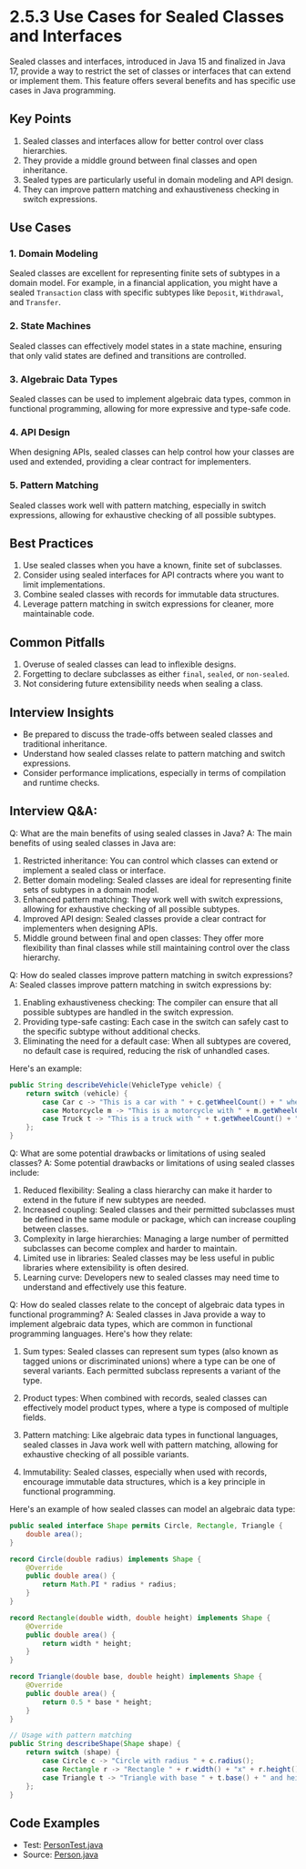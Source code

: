# 2.5.3 Use Cases for Sealed Classes and Interfaces

Sealed classes and interfaces, introduced in Java 15 and finalized in Java 17, provide a way to restrict the set of classes or interfaces that can extend or implement them. This feature offers several benefits and has specific use cases in Java programming.

## Key Points

1. Sealed classes and interfaces allow for better control over class hierarchies.
2. They provide a middle ground between final classes and open inheritance.
3. Sealed types are particularly useful in domain modeling and API design.
4. They can improve pattern matching and exhaustiveness checking in switch expressions.

## Use Cases

### 1. Domain Modeling

Sealed classes are excellent for representing finite sets of subtypes in a domain model. For example, in a financial application, you might have a sealed `Transaction` class with specific subtypes like `Deposit`, `Withdrawal`, and `Transfer`.

### 2. State Machines

Sealed classes can effectively model states in a state machine, ensuring that only valid states are defined and transitions are controlled.

### 3. Algebraic Data Types

Sealed classes can be used to implement algebraic data types, common in functional programming, allowing for more expressive and type-safe code.

### 4. API Design

When designing APIs, sealed classes can help control how your classes are used and extended, providing a clear contract for implementers.

### 5. Pattern Matching

Sealed classes work well with pattern matching, especially in switch expressions, allowing for exhaustive checking of all possible subtypes.

## Best Practices

1. Use sealed classes when you have a known, finite set of subclasses.
2. Consider using sealed interfaces for API contracts where you want to limit implementations.
3. Combine sealed classes with records for immutable data structures.
4. Leverage pattern matching in switch expressions for cleaner, more maintainable code.

## Common Pitfalls

1. Overuse of sealed classes can lead to inflexible designs.
2. Forgetting to declare subclasses as either `final`, `sealed`, or `non-sealed`.
3. Not considering future extensibility needs when sealing a class.

## Interview Insights

- Be prepared to discuss the trade-offs between sealed classes and traditional inheritance.
- Understand how sealed classes relate to pattern matching and switch expressions.
- Consider performance implications, especially in terms of compilation and runtime checks.


## Interview Q&A:

Q: What are the main benefits of using sealed classes in Java?
A: The main benefits of using sealed classes in Java are:
1. Restricted inheritance: You can control which classes can extend or implement a sealed class or interface.
2. Better domain modeling: Sealed classes are ideal for representing finite sets of subtypes in a domain model.
3. Enhanced pattern matching: They work well with switch expressions, allowing for exhaustive checking of all possible subtypes.
4. Improved API design: Sealed classes provide a clear contract for implementers when designing APIs.
5. Middle ground between final and open classes: They offer more flexibility than final classes while still maintaining control over the class hierarchy.

Q: How do sealed classes improve pattern matching in switch expressions?
A: Sealed classes improve pattern matching in switch expressions by:
1. Enabling exhaustiveness checking: The compiler can ensure that all possible subtypes are handled in the switch expression.
2. Providing type-safe casting: Each case in the switch can safely cast to the specific subtype without additional checks.
3. Eliminating the need for a default case: When all subtypes are covered, no default case is required, reducing the risk of unhandled cases.

Here's an example:

```java
public String describeVehicle(VehicleType vehicle) {
    return switch (vehicle) {
        case Car c -> "This is a car with " + c.getWheelCount() + " wheels";
        case Motorcycle m -> "This is a motorcycle with " + m.getWheelCount() + " wheels";
        case Truck t -> "This is a truck with " + t.getWheelCount() + " wheels";
    };
}
```

Q: What are some potential drawbacks or limitations of using sealed classes?
A: Some potential drawbacks or limitations of using sealed classes include:
1. Reduced flexibility: Sealing a class hierarchy can make it harder to extend in the future if new subtypes are needed.
2. Increased coupling: Sealed classes and their permitted subclasses must be defined in the same module or package, which can increase coupling between classes.
3. Complexity in large hierarchies: Managing a large number of permitted subclasses can become complex and harder to maintain.
4. Limited use in libraries: Sealed classes may be less useful in public libraries where extensibility is often desired.
5. Learning curve: Developers new to sealed classes may need time to understand and effectively use this feature.

Q: How do sealed classes relate to the concept of algebraic data types in functional programming?
A: Sealed classes in Java provide a way to implement algebraic data types, which are common in functional programming languages. Here's how they relate:

1. Sum types: Sealed classes can represent sum types (also known as tagged unions or discriminated unions) where a type can be one of several variants. Each permitted subclass represents a variant of the type.

2. Product types: When combined with records, sealed classes can effectively model product types, where a type is composed of multiple fields.

3. Pattern matching: Like algebraic data types in functional languages, sealed classes in Java work well with pattern matching, allowing for exhaustive checking of all possible variants.

4. Immutability: Sealed classes, especially when used with records, encourage immutable data structures, which is a key principle in functional programming.

Here's an example of how sealed classes can model an algebraic data type:

```java
public sealed interface Shape permits Circle, Rectangle, Triangle {
    double area();
}

record Circle(double radius) implements Shape {
    @Override
    public double area() {
        return Math.PI * radius * radius;
    }
}

record Rectangle(double width, double height) implements Shape {
    @Override
    public double area() {
        return width * height;
    }
}

record Triangle(double base, double height) implements Shape {
    @Override
    public double area() {
        return 0.5 * base * height;
    }
}

// Usage with pattern matching
public String describeShape(Shape shape) {
    return switch (shape) {
        case Circle c -> "Circle with radius " + c.radius();
        case Rectangle r -> "Rectangle " + r.width() + "x" + r.height();
        case Triangle t -> "Triangle with base " + t.base() + " and height " + t.height();
    };
}
```

## Code Examples

- Test: [PersonTest.java](src/test/java/com/github/msorkhpar/claudejavatutor/sealedclasses/PersonTest.java)
- Source: [Person.java](src/main/java/com/github/msorkhpar/claudejavatutor/sealedclasses/Person.java)